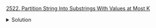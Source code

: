 [2522. Partition String Into Substrings With Values at Most K](https://leetcode.com/contest/weekly-contest-326/problems/partition-string-into-substrings-with-values-at-most-k/)

<details><summary>Solution</summary>

![](../../../../assets/2522.png)

</details>
